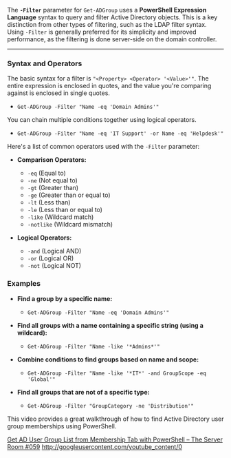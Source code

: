 The **`-Filter`** parameter for `Get-ADGroup` uses a **PowerShell Expression Language** syntax to query and filter Active Directory objects. This is a key distinction from other types of filtering, such as the LDAP filter syntax. Using `-Filter` is generally preferred for its simplicity and improved performance, as the filtering is done server-side on the domain controller.

***

### Syntax and Operators

The basic syntax for a filter is `"<Property> <Operator> '<Value>'"`. The entire expression is enclosed in quotes, and the value you're comparing against is enclosed in single quotes.

* `Get-ADGroup -Filter "Name -eq 'Domain Admins'"`

You can chain multiple conditions together using logical operators.

* `Get-ADGroup -Filter "Name -eq 'IT Support' -or Name -eq 'Helpdesk'"`

Here's a list of common operators used with the `-Filter` parameter:

* **Comparison Operators:**
    * `-eq` (Equal to)
    * `-ne` (Not equal to)
    * `-gt` (Greater than)
    * `-ge` (Greater than or equal to)
    * `-lt` (Less than)
    * `-le` (Less than or equal to)
    * `-like` (Wildcard match)
    * `-notlike` (Wildcard mismatch)

* **Logical Operators:**
    * `-and` (Logical AND)
    * `-or` (Logical OR)
    * `-not` (Logical NOT)

### Examples

* **Find a group by a specific name:**
    * `Get-ADGroup -Filter "Name -eq 'Domain Admins'"`

* **Find all groups with a name containing a specific string (using a wildcard):**
    * `Get-ADGroup -Filter "Name -like '*Admins*'" `

* **Combine conditions to find groups based on name and scope:**
    * `Get-ADGroup -Filter "Name -like '*IT*' -and GroupScope -eq 'Global'"`

* **Find all groups that are not of a specific type:**
    * `Get-ADGroup -Filter "GroupCategory -ne 'Distribution'"`

This video provides a great walkthrough of how to find Active Directory user group memberships using PowerShell.

[Get AD User Group List from Membership Tab with PowerShell – The Server Room #059](https://www.youtube.com/watch?v=9NJ9henhByo)
http://googleusercontent.com/youtube_content/0
